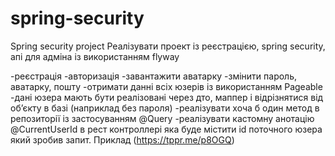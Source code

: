 # spring-security
Spring security project
Реалізувати проект із реєстрацією, spring security, апі для адміна із використанням flyway

-реєстрація
-авторизація
-завантажити аватарку
-змінити пароль, аватарку, пошту
-отримати данні всіх юзерів із використанням Pageable
-дані юзера мають бути реалізовані через дто, маппер і відрізнятися від об’єкту в базі (наприклад без пароля)
-реалізувати хоча б один метод в репозиторії із застосуванням @Query
-реалізувати кастомну анотацію @CurrentUserId в рест контроллері яка буде містити id поточного юзера який зробив запит. Приклад (https://tppr.me/p8OGQ)

